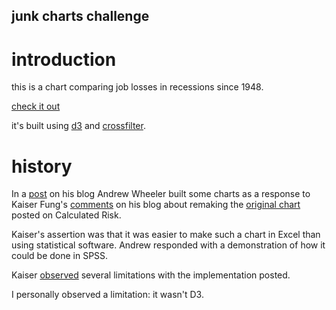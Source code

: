 junk charts challenge
---------------------

introduction
============

this is a chart comparing job losses in recessions since 1948.

[check it out](http://couchand.github.io/junk-charts-challenge)

it's built using [d3](d3js.org) and [crossfilter](square.github.io/crossfilter).

history
=======

In a [post](http://andrewpwheeler.wordpress.com/2013/03/18/the-junk-charts-challenge-remaking-a-great-line-chart-in-spss/)
on his blog Andrew Wheeler built some charts as a response
to Kaiser Fung's [comments](http://junkcharts.typepad.com/junk_charts/2013/02/remaking-a-great-chart.html)
on his blog about remaking the [original chart](http://www.calculatedriskblog.com/2013/04/march-employment-report-88000-jobs-76.html)
posted on Calculated Risk.

Kaiser's assertion was that it was easier to make such a chart in
Excel than using statistical software.  Andrew responded with a
demonstration of how it could be done in SPSS.

Kaiser [observed](http://junkcharts.typepad.com/junk_charts/2013/03/the-state-of-charting-software.html)
several limitations with the implementation posted.

I personally observed a limitation: it wasn't D3.
